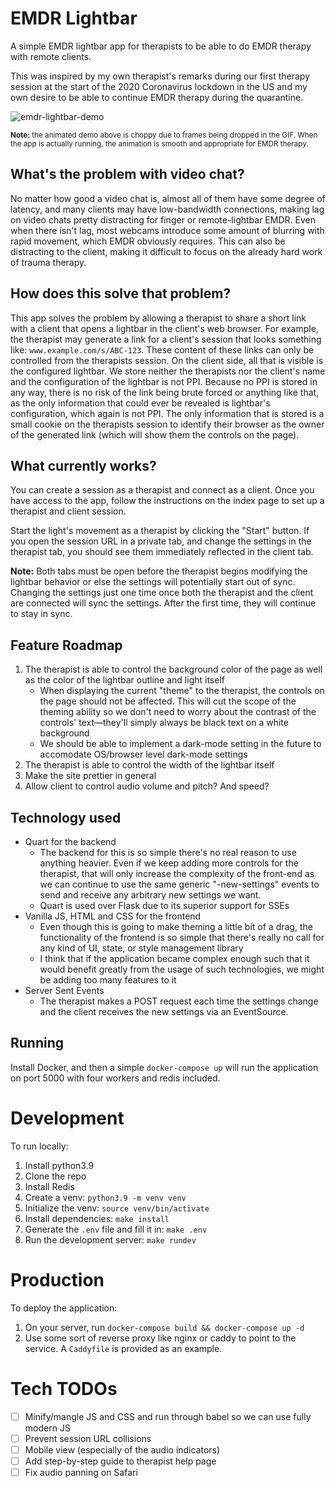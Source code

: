 # EMDR Lightbar

A simple EMDR lightbar app for therapists to be able to do EMDR therapy with remote clients.

This was inspired by my own therapist's remarks during our first therapy session at the start of the 2020 Coronavirus lockdown in the US and my own desire to be able to continue EMDR therapy during the quarantine.

![emdr-lightbar-demo](https://user-images.githubusercontent.com/24264157/76837761-54c17d00-67f0-11ea-80a4-0e1de85b4dcf.gif)

<small><strong>Note:</strong> the animated demo above is choppy due to frames being dropped in the GIF. When the app is actually running, the animation is smooth and appropriate for EMDR therapy.</small>

## What's the problem with video chat?

No matter how good a video chat is, almost all of them have some degree of latency, and many clients may have low-bandwidth connections, making lag on video chats pretty distracting for finger or remote-lightbar EMDR. Even when there isn't lag, most webcams introduce some amount of blurring with rapid movement, which EMDR obviously requires. This can also be distracting to the client, making it difficult to focus on the already hard work of trauma therapy.

## How does this solve that problem?

This app solves the problem by allowing a therapist to share a short link with a client that opens a lightbar in the client's web browser. For example, the therapist may generate a link for a client's session that looks something like: `www.example.com/s/ABC-123`. These content of these links can only be controlled from the therapists session. On the client side, all that is visible is the configured lightbar. We store neither the therapists nor the client's name and the configuration of the lightbar is not PPI. Because no PPI is stored in any way, there is no risk of the link being brute forced or anything like that, as the only information that could ever be revealed is lightbar's configuration, which again is not PPI. The only information that is stored is a small cookie on the therapists session to identify their browser as the owner of the generated link (which will show them the controls on the page).

## What currently works?

You can create a session as a therapist and connect as a client. Once you have access to the app, follow the instructions on the index page to set up a therapist and client session.

Start the light's movement as a therapist by clicking the "Start" button. If you open the session URL in a private tab, and change the settings in the therapist tab, you should see them immediately reflected in the client tab.

**Note:** Both tabs must be open before the therapist begins modifying the lightbar behavior or else the settings will potentially start out of sync. Changing the settings just one time once both the therapist and the client are connected will sync the settings. After the first time, they will continue to stay in sync.

## Feature Roadmap

1.  The therapist is able to control the background color of the page as well as the color of the lightbar outline and light itself
    *   When displaying the current "theme" to the therapist, the controls on the page should not be affected. This will cut the scope of the theming ability so we don't need to worry about the contrast of the controls' text—they'll simply always be black text on a white background
    *   We should be able to implement a dark-mode setting in the future to accomodate OS/browser level dark-mode settings
2.  The therapist is able to control the width of the lightbar itself
3.  Make the site prettier in general
4.  Allow client to control audio volume and pitch? And speed?

## Technology used

*   Quart for the backend
    *   The backend for this is so simple there's no real reason to use anything heavier. Even if we keep adding more controls for the therapist, that will only increase the complexity of the front-end as we can continue to use the same generic "<actor>-new-settings" events to send and receive any arbitrary new settings we want.
    *   Quart is used over Flask due to its superior support for SSEs
*   Vanilla JS, HTML and CSS for the frontend
    *   Even though this is going to make theming a little bit of a drag, the functionality of the frontend is so simple that there's really no call for any kind of UI, state, or style management library
    *   I think that if the application became complex enough such that it would benefit greatly from the usage of such technologies, we might be adding too many features to it
*   Server Sent Events
    * The therapist makes a POST request each time the settings change and the client receives the new settings via an EventSource.

## Running

Install Docker, and then a simple `docker-compose up` will run the application on port 5000 with four workers and redis included.

# Development

To run locally:

1.  Install python3.9
1.  Clone the repo
1.  Install Redis
1.  Create a venv: `python3.9 -m venv venv`
1.  Initialize the venv: `source venv/bin/activate`
1.  Install dependencies: `make install`
1.  Generate the `.env` file and fill it in: `make .env`
1.  Run the development server: `make rundev`

# Production

To deploy the application:

1. On your server, run `docker-compose build && docker-compose up -d`
1. Use some sort of reverse proxy like nginx or caddy to point to the service. A `Caddyfile` is provided as an example.

# Tech TODOs

*   [ ] Minify/mangle JS and CSS and run through babel so we can use fully modern JS
*   [ ] Prevent session URL collisions
*   [ ] Mobile view (especially of the audio indicators)
*   [ ] Add step-by-step guide to therapist help page
*   [ ] Fix audio panning on Safari
